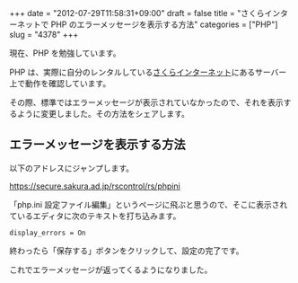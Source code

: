 +++
date = "2012-07-29T11:58:31+09:00"
draft = false
title = "さくらインターネットで PHP のエラーメッセージを表示する方法"
categories = ["PHP"]
slug = "4378"
+++

現在、PHP を勉強しています。

PHP は、実際に自分のレンタルしている<a href="http://www.sakura.ad.jp/" target="_blank">さくらインターネット</a>にあるサーバー上で動作を確認しています。

その際、標準ではエラーメッセージが表示されていなかったので、それを表示するように変更しました。その方法をシェアします。

<h2>エラーメッセージを表示する方法</h2>

以下のアドレスにジャンプします。

<a href="https://secure.sakura.ad.jp/rscontrol/rs/phpini" target="_blank">https://secure.sakura.ad.jp/rscontrol/rs/phpini</a>

「php.ini 設定ファイル編集」というページに飛ぶと思うので、そこに表示されているエディタに次のテキストを打ち込みます。

<pre><code>display_errors = On</code></pre>

終わったら「保存する」ボタンをクリックして、設定の完了です。

これでエラーメッセージが返ってくるようになりました。
